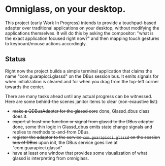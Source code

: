 # Omniglass, on your desktop.
This project (early Work In Progress) intends to provide a touchpad-based adapter over traditional applications on your desktop, without modifying the applications themselves.
 It will do this by asking the compositor: "what is the exact application focused right now?" and then mapping touch gestures to keyboard/mouse actions accordingly.

## Status
Right now the project builds a simple terminal application that claims the name "com.guarapicci.glassd" on the DBus session bus. It emits signals for when initialization is cleared and for when you drag from the top-left corner towards the center.

There are many tasks ahead until any actual progress can be witnessed. Here are some behind-the scenes janitor items to clear (non-exaustive list):
- ~~make a QDBusAdapter for the glassd core~~ done, Glassd_dbus class does it.
- ~~export at least one function or signal from glassd to the DBus adaptor~~ done, some thin logic in Glassd_dbus emits state change signals and replies to methods to-and-from DBus.
- ~~register the adaptor to the service `com.guarapicci.glassd` on the session bus of DBus~~ upon init, the DBus service goes live at "com.guarapicci.glassd"
- have at least one window that provides some visualization of what glassd is interpreting from omniglass.
